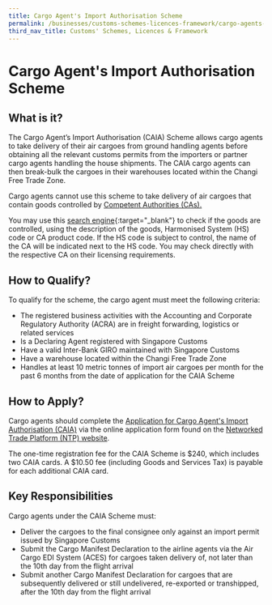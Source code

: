 ```yaml
---
title: Cargo Agent's Import Authorisation Scheme
permalink: /businesses/customs-schemes-licences-framework/cargo-agents-import-authorisation-caia-scheme
third_nav_title: Customs' Schemes, Licences & Framework
---
```

# Cargo Agent's Import Authorisation Scheme

## What is it?

The Cargo Agent’s Import Authorisation (CAIA) Scheme allows cargo agents to take delivery of their air cargoes from ground handling agents before obtaining all the relevant customs permits from the importers or partner cargo agents handling the house shipments. The CAIA cargo agents can then break-bulk the cargoes in their warehouses located within the Changi Free Trade Zone.

Cargo agents cannot use this scheme to take delivery of air cargoes that contain goods controlled by  [Competent Authorities (CAs).](/businesses/national-single-window/overview/competent-authorities-requirements)

You may use this  [search engine](https://www.tradenet.gov.sg/tradenet/portlets/search/searchHSCA/searchInitHSCA.do){:target="_blank"} to check if the goods are controlled, using the description of the goods, Harmonised System (HS) code or CA product code. If the HS code is subject to control, the name of the CA will be indicated next to the HS code. You may check directly with the respective CA on their licensing requirements.

## How to Qualify?

To qualify for the scheme, the cargo agent must meet the following criteria:

-   The registered business activities with the Accounting and Corporate Regulatory Authority (ACRA) are in freight forwarding, logistics or related services
-   Is a Declaring Agent registered with Singapore Customs
-   Have a valid Inter-Bank GIRO maintained with Singapore Customs
-   Have a warehouse located within the Changi Free Trade Zone
-   Handles at least 10 metric tonnes of import air cargoes per month for the past 6 months from the date of application for the CAIA Scheme

## How to Apply?

Cargo agents should complete the [Application for Cargo Agent's Import Authorisation (CAIA)](https://www.customs.gov.sg/eservices/customs-forms-and-service-links) via the online application form found on  the [Networked Trade Platform (NTP) website](http://www.ntp.gov.sg/).

The one-time registration fee for the CAIA Scheme is $240, which includes two CAIA cards. A $10.50 fee (including Goods and Services Tax) is payable for each additional CAIA card.

## Key Responsibilities

Cargo agents under the CAIA Scheme must:

-   Deliver the cargoes to the final consignee only against an import permit issued by Singapore Customs
-   Submit the Cargo Manifest Declaration to the airline agents via the Air Cargo EDI System (ACES) for cargoes taken delivery of, not later than the 10th day from the flight arrival
-   Submit another Cargo Manifest Declaration for cargoes that are subsequently delivered or still undelivered, re-exported or transhipped, after the 10th day from the flight arrival